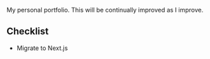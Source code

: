 My personal portfolio. This will be continually improved as I improve.

## Checklist
<ul>
  <li>Migrate to Next.js</li>
</ul>
